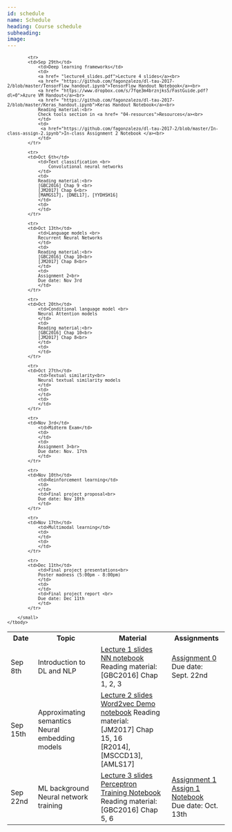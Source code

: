 ```yaml
---
id: schedule
name: Schedule
heading: Course schedule
subheading: 
image: 
---
```


<table class="table table-condensed">
	<tbody>
		<tr>
			<th>Date</th>
			<th>Topic</th>
			<th>Material</th>
			<th>Assignments</th>
		</tr>
		<small>
			<tr>
			<td>Sep 8th</td>
				<td>Introduction to DL and NLP</td>
				<td>
				<a href= "lecture1_slides.pdf">Lecture 1 slides</a><br>
				<a href= "https://github.com/fagonzalezo/dl-tau-2017-2/blob/master/quickIntro2NN.ipynb">NN notebook</a><br>
				Reading material:<br>
				[GBC2016] Chap 1, 2, 3
				</td>
				<td>
				<a href= "assign0.pdf">Assignment 0</a><br>
				Due date: Sept. 22nd
				</td>
			</tr>
			<tr>
			<td>Sep 15th</td>
				<td> Approximating semantics <br>
				Neural embedding models</td>
				<td>
				<a href= "lecture2_slides.pdf">Lecture 2 slides</a><br>
				<a href= "https://github.com/fagonzalezo/dl-tau-2017-2/blob/master/word2vec_demo.ipynb">Word2vec Demo notebook</a>
				Reading material:<br>
				[JM2017] Chap 15, 16 <br>
				[R2014], [MSCCD13], [AMLS17]
				</td>
				<td>
				</td>
			</tr>
                        <tr>
			<td>Sep 22nd</td>
				<td>ML background<br>
				Neural network training</td>
				<td>
				<a href= "lecture3_slides.pdf">Lecture 3 slides</a><br>
				<a href= "https://github.com/fagonzalezo/dl-tau-2017-2/blob/master/perceptron-training.ipynb">Perceptron Training Notebook</a><br>
				Reading material:<br>
				[GBC2016] Chap 5, 6
				</td>
				<td>
				<a href="assign1.pdf"> Assignment 1 </a><br>                          
			     <a href="https://github.com/fagonzalezo/dl-tau-2017-2/blob/master/assign1-nn-word2vec.ipynb"> Assign 1 Notebook </a><br> 
				Due date: Oct. 13th
				</td>
			</tr>

			<tr>
			<td>Sep 29th</td>
				<td>Deep learning frameworks</td>
				<td>
				<a href= "lecture4_slides.pdf">Lecture 4 slides</a><br>
				<a href= "https://github.com/fagonzalezo/dl-tau-2017-2/blob/master/TensorFlow_handout.ipynb">TensorFlow Handout Notebook</a><br>
				<a href= "https://www.dropbox.com/s/7fqe3m4brznjks5/FastGuide.pdf?dl=0">Azure VM Handout</a><br>
				<a href= "https://github.com/fagonzalezo/dl-tau-2017-2/blob/master/Keras_handout.ipynb">Keras Handout Notebook</a><br>
				Reading material:<br>
				Check tools section in <a href= "04-resources">Resources</a><br>
				</td>
				<td>
			     <a href="https://github.com/fagonzalezo/dl-tau-2017-2/blob/master/In-class-assign-2.ipynb">In-class Assignment 2 Notebook </a><br> 
				</td>
			</tr>

			<tr>
			<td>Oct 6th</td>
				<td>Text classification <br>
                    Convolutional neural networks
				</td>
				<td>
				Reading material:<br>
				[GBC2016] Chap 9 <br>
				[JM2017] Chap 6<br>		
				[MAMGS17], [DNEL17], [YYDHSH16]
				</td>
				<td>
				</td>
			</tr>

			<tr>
			<td>Oct 13th</td>
				<td>Language models <br>
				Recurrent Neural Networks
				</td>
				<td>
				Reading material:<br>
				[GBC2016] Chap 10<br>
				[JM2017] Chap 8<br>		
				</td>
				<td>
				Assignment 2<br>
				Due date: Nov 3rd 
				</td>
			</tr>

			<tr>
			<td>Oct 20th</td>
				<td>Conditional language model <br>
				Neural Attention models
				</td>
				<td>
				Reading material:<br>
				[GBC2016] Chap 10<br>
				[JM2017] Chap 8<br>	
				</td>
				<td>
				</td>
			</tr>

			<tr>
			<td>Oct 27th</td>
				<td>Textual similarity<br>
				Neural textual similarity models
				</td>
				<td>
				</td>
				<td>
				</td>
			</tr>

			<tr>
			<td>Nov 3rd</td>
				<td>Midterm Exam</td>
				<td>
				</td>
				<td>
				Assignment 3<br> 
				Due date: Nov. 17th
				</td>
			</tr>

			<tr>
			<td>Nov 10th</td>
				<td>Reinforcement learning</td>
				<td>
				</td>
				<td>Final project proposal<br>
				Due date: Nov 10th
				</td>
			</tr>

			<tr>
			<td>Nov 17th</td>
				<td>Multimodal learning</td>
				<td>
				</td>
				<td>
				</td>
			</tr>			

			<tr>
			<td>Dec 11th</td>
				<td>Final project presentations<br>
				Poster madness (5:00pm - 8:00pm)
				</td>
				<td>
				</td>
				<td>Final project report <br>
				Due date: Dec 11th
				</td>
			</tr>

		</small>
	</tbody>
</table>
